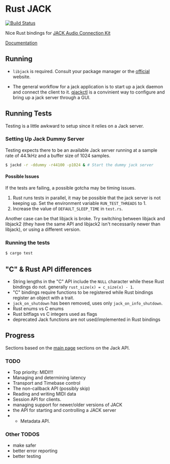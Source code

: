 # Rust JACK

[![Build Status](https://travis-ci.org/wmedrano/rust-jack.svg?branch=master)](https://travis-ci.org/wmedrano/rust-jack)

Nice Rust bindings for
[JACK Audio Connection Kit](http://www.jackaudio.org/)

[Documentation](https://wmedrano.github.io/rust-jack/jack/index.html)

## Running

* `libjack` is required. Consult your package manager or the [official](http://www.jackaudio.org/downloads/) website.

* The general workflow for a jack application is to start up a jack daemon and connect the client to it. [qjackctl](http://qjackctl.sourceforge.net/) is a convinient way to configure and bring up a jack server through a GUI.

## Running Tests

Testing is a little awkward to setup since it relies on a Jack server.

### Setting Up Jack Dummy Server
Testing expects there to be an available Jack server running at a sample rate of
44.1kHz and a buffer size of 1024 samples.

```bash
$ jackd -r -ddummy -r44100 -p1024 & # Start the dummy jack server
```

#### Possible Issues

If the tests are failing, a possible gotcha may be timing issues.

1. Rust runs tests in parallel, it may be possible that the jack server is not keeping up. Set the environment variable `RUN_TEST_THREADS` to 1.
2. Increase the value of `DEFAULT_SLEEP_TIME` in `test.rs`.

Another case can be that libjack is broke. Try switching between libjack and
libjack2 (they have the same API and libjack2 isn't necessarily newer than
libjack), or using a different version.

### Running the tests

```bash
$ cargo test
```

## "C" & Rust API differences
* String lengths in the "C" API include the `NULL` character while these Rust
  bindings do not. generally `rust_size(x) = c_size(x) - 1`.
* "C" bindings require functions to be registered while Rust bindings register
  an object with a trait.
* `jack_on_shutdown` has been removed, uses only `jack_on_info_shutdown`.
* Rust enums vs C enums
* Rust bitflags vs C integers used as flags
* deprecated Jack functions are not used/implemented in Rust bindings


## Progress

Sections based on the
[main page](http://jackaudio.org/files/docs/html/index.html) sections on the
Jack API.

### TODO
* Top priority: MIDI!!!
* Managing and determining latency
* Transport and Timebase control
* The non-callback API (possibly skip)
* Reading and writing MIDI data
* Session API for clients.
* managing support for newer/older versions of JACK
* the API for starting and controlling a JACK server
* * Metadata API.

### Other TODOS
* make safer
* better error reporting
* better testing
